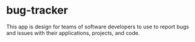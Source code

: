 # bug-tracker

This app is design for teams of software developers to use to report bugs and issues with their applications, projects, and code.